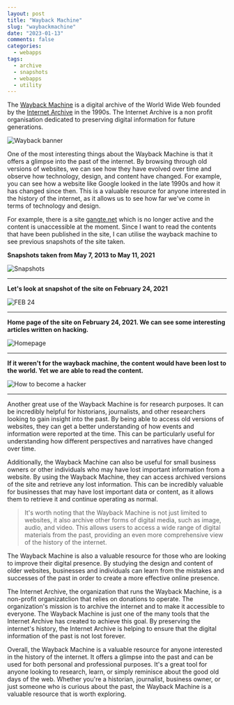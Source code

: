 ```yaml
---
layout: post
title: "Wayback Machine"
slug: "waybackmachine"
date: "2023-01-13"
comments: false
categories:
  - webapps
tags:
  - archive
  - snapshots
  - webapps
  - utility
---
```


The [Wayback Machine](https://web.archive.org/) is a digital archive of the World Wide Web founded by the [Internet Archive](https://en.wikipedia.org/wiki/Internet_Archive) in the 1990s. The Internet Archive is a non profit organisation dedicated to preserving digital information for future generations.

![Wayback banner](/images/wayback/wayback5.png)

One of the most interesting things about the Wayback Machine is that it offers a glimpse into the past of the internet. By browsing through old versions of websites, we can see how they have evolved over time and observe how technology, design, and content have changed. For example, you can see how a website like Google looked in the late 1990s and how it has changed since then. This is a valuable resource for anyone interested in the history of the internet, as it allows us to see how far we've come in terms of technology and design.

For example, there is a site [gangte.net](https://gangte.net) which is no longer active and the content is unaccessible at the moment. Since I want to read the contents that have been published in the site, I can utilise the wayback machine to see previous snapshots of the site taken. 

**Snapshots taken from May 7, 2013 to May 11, 2021**

![Snapshots](/images/wayback/wayback1.png)

---

**Let's look at snapshot of the site on February 24, 2021**

![FEB 24](/images/wayback/wayback2.png)

---

**Home page of the site on February 24, 2021. We can see some interesting articles written on hacking.**

![Homepage](/images/wayback/wayback3.png)

---

**If it weren't for the wayback machine, the content would have been lost to the world. Yet we are able to read the content.**

![How to become a hacker](/images/wayback/wayback4.png)

---


Another great use of the Wayback Machine is for research purposes. It can be incredibly helpful for historians, journalists, and other researchers looking to gain insight into the past. By being able to access old versions of websites, they can get a better understanding of how events and information were reported at the time. This can be particularly useful for understanding how different perspectives and narratives have changed over time.

Additionally, the Wayback Machine can also be useful for small business owners or other individuals who may have lost important information from a website. By using the Wayback Machine, they can access archived versions of the site and retrieve any lost information. This can be incredibly valuable for businesses that may have lost important data or content, as it allows them to retrieve it and continue operating as normal.

> It's worth noting that the Wayback Machine is not just limited to websites, it also archive other forms of digital media, such as image, audio, and video. This allows users to access a wide range of digital materials from the past, providing an even more comprehensive view of the history of the internet.

The Wayback Machine is also a valuable resource for those who are looking to improve their digital presence. By studying the design and content of older websites, businesses and individuals can learn from the mistakes and successes of the past in order to create a more effective online presence.

The Internet Archive, the organization that runs the Wayback Machine, is a non-profit organizatclion that relies on donations to operate. The organization's mission is to archive the internet and to make it accessible to everyone. The Wayback Machine is just one of the many tools that the Internet Archive has created to achieve this goal. By preserving the internet's history, the Internet Archive is helping to ensure that the digital information of the past is not lost forever.

Overall, the Wayback Machine is a valuable resource for anyone interested in the history of the internet. It offers a glimpse into the past and can be used for both personal and professional purposes. It's a great tool for anyone looking to research, learn, or simply reminisce about the good old days of the web. Whether you're a historian, journalist, business owner, or just someone who is curious about the past, the Wayback Machine is a valuable resource that is worth exploring.